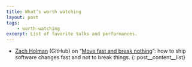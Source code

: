 ```yaml
---
title: What’s worth watching
layout: post
tags:
    - worth-watching
excerpt: List of favorite talks and performances.
---
```


- [Zach Holman](https://twitter.com/holman) (GitHub) on “[Move fast and break nothing](http://www.bbc.co.uk/academy/technology/article/art20150206154333467)”: how to ship software changes fast and not to break things.
{:.post__content__list}
